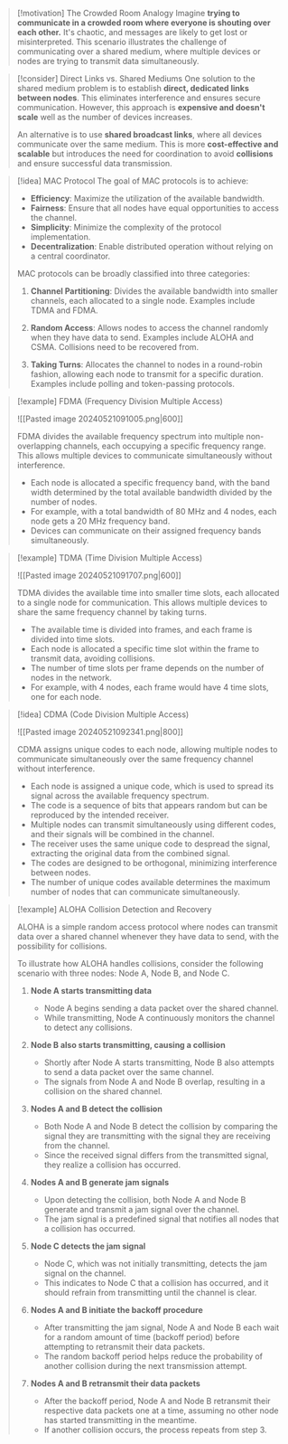 > [!motivation] The Crowded Room Analogy
> Imagine **trying to communicate in a crowded room where everyone is shouting over each other.** It's chaotic, and messages are likely to get lost or misinterpreted. This scenario illustrates the challenge of communicating over a shared medium, where multiple devices or nodes are trying to transmit data simultaneously.

> [!consider] Direct Links vs. Shared Mediums
> One solution to the shared medium problem is to establish **direct, dedicated links between nodes**. This eliminates interference and ensures secure communication. However, this approach is **expensive and doesn't scale** well as the number of devices increases.
> 
> An alternative is to use **shared broadcast links**, where all devices communicate over the same medium. This is more **cost-effective and scalable** but introduces the need for coordination to avoid **collisions** and ensure successful data transmission.

> [!idea] MAC Protocol
> The goal of MAC protocols is to achieve:
> - **Efficiency**: Maximize the utilization of the available bandwidth.
> - **Fairness**: Ensure that all nodes have equal opportunities to access the channel.
> - **Simplicity**: Minimize the complexity of the protocol implementation.
> - **Decentralization**: Enable distributed operation without relying on a central coordinator.
> 
> MAC protocols can be broadly classified into three categories:
> 
> 1. **Channel Partitioning**: Divides the available bandwidth into smaller channels, each allocated to a single node. Examples include TDMA and FDMA.
> 
> 2. **Random Access**: Allows nodes to access the channel randomly when they have data to send. Examples include ALOHA and CSMA. Collisions need to be recovered from. 
> 
> 3. **Taking Turns**: Allocates the channel to nodes in a round-robin fashion, allowing each node to transmit for a specific duration. Examples include polling and token-passing protocols.

> [!example] FDMA (Frequency Division Multiple Access)
>
> ![[Pasted image 20240521091005.png|600]]
>
> FDMA divides the available frequency spectrum into multiple non-overlapping channels, each occupying a specific frequency range. This allows multiple devices to communicate simultaneously without interference.
>
> - Each node is allocated a specific frequency band, with the band width determined by the total available bandwidth divided by the number of nodes.
> - For example, with a total bandwidth of 80 MHz and 4 nodes, each node gets a 20 MHz frequency band.
> - Devices can communicate on their assigned frequency bands simultaneously.

> [!example] TDMA (Time Division Multiple Access)
>
> ![[Pasted image 20240521091707.png|600]]
>
> TDMA divides the available time into smaller time slots, each allocated to a single node for communication. This allows multiple devices to share the same frequency channel by taking turns.
>
> - The available time is divided into frames, and each frame is divided into time slots.
> - Each node is allocated a specific time slot within the frame to transmit data, avoiding collisions.
> - The number of time slots per frame depends on the number of nodes in the network.
> - For example, with 4 nodes, each frame would have 4 time slots, one for each node.


> [!idea] CDMA (Code Division Multiple Access)
>
> ![[Pasted image 20240521092341.png|800]]
>
> CDMA assigns unique codes to each node, allowing multiple nodes to communicate simultaneously over the same frequency channel without interference.
>
> - Each node is assigned a unique code, which is used to spread its signal across the available frequency spectrum.
> - The code is a sequence of bits that appears random but can be reproduced by the intended receiver.
> - Multiple nodes can transmit simultaneously using different codes, and their signals will be combined in the channel.
> - The receiver uses the same unique code to despread the signal, extracting the original data from the combined signal.
> - The codes are designed to be orthogonal, minimizing interference between nodes.
> - The number of unique codes available determines the maximum number of nodes that can communicate simultaneously.


> [!example] ALOHA Collision Detection and Recovery
>
> ALOHA is a simple random access protocol where nodes can transmit data over a shared channel whenever they have data to send, with the possibility for collisions. 
>
> To illustrate how ALOHA handles collisions, consider the following scenario with three nodes: Node A, Node B, and Node C.
>
> 1. **Node A starts transmitting data**
>    - Node A begins sending a data packet over the shared channel.
>    - While transmitting, Node A continuously monitors the channel to detect any collisions.
>
> 2. **Node B also starts transmitting, causing a collision**
>    - Shortly after Node A starts transmitting, Node B also attempts to send a data packet over the same channel.
>    - The signals from Node A and Node B overlap, resulting in a collision on the shared channel.
>
> 3. **Nodes A and B detect the collision**
>    - Both Node A and Node B detect the collision by comparing the signal they are transmitting with the signal they are receiving from the channel.
>    - Since the received signal differs from the transmitted signal, they realize a collision has occurred.
>
> 4. **Nodes A and B generate jam signals**
>    - Upon detecting the collision, both Node A and Node B generate and transmit a jam signal over the channel.
>    - The jam signal is a predefined signal that notifies all nodes that a collision has occurred.
>
> 5. **Node C detects the jam signal**
>    - Node C, which was not initially transmitting, detects the jam signal on the channel.
>    - This indicates to Node C that a collision has occurred, and it should refrain from transmitting until the channel is clear.
>
> 6. **Nodes A and B initiate the backoff procedure**
>    - After transmitting the jam signal, Node A and Node B each wait for a random amount of time (backoff period) before attempting to retransmit their data packets.
>    - The random backoff period helps reduce the probability of another collision during the next transmission attempt.
>
> 7. **Nodes A and B retransmit their data packets**
>    - After the backoff period, Node A and Node B retransmit their respective data packets one at a time, assuming no other node has started transmitting in the meantime.
>    - If another collision occurs, the process repeats from step 3.
>

